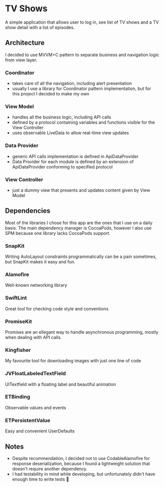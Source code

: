 # TV Shows

A simple application that allows user to log in, see list of TV shows and a TV show detail with a list of episodes. 

## Architecture

I decided to use MVVM+C pattern to separate business and navigation logic from view layer. 

### Coordinator 

 - takes care of all the navigation, including alert presentation
 - usually I use a library for Coordinator pattern implementation, but for this project I decided to make my own

### View Model 

 - handles all the business logic, including API calls 
 - defined by a protocol containing variables and functions visible for the View Controller
 - uses observable LiveData to allow real-time view updates

### Data Provider

- generic API calls implementation is defined in ApiDataProvider
- Data Provider for each module is defined by an extension of ApiDataProvider conforming to specified protocol

### View Controller

- just a dummy view that presents and updates content given by View Model 

## Dependencies 

Most of the libraries I chose for this app are the ones that I use on a daily basis. The main dependency manager is CocoaPods, however I also use SPM because one library lacks CocoaPods support. 

### SnapKit

Writing AutoLayout constraints programmatically can be a pain sometimes, but SnapKit makes it easy and fun. 

### Alamofire

Well-known networking library

### SwiftLint

Great tool for checking code style and conventions 

### PromiseKit

Promises are an ellegant way to handle asynchronous programming, mostly when dealing with API calls. 

### Kingfisher 

My favourite tool for downloading images with just one line of code 

### JVFloatLabeledTextField

UITextfield with a floating label and beautiful animation 

### ETBinding

Observable values and events

### ETPersistentValue

Easy and convenient UserDefaults 

## Notes

- Despite recommendation, I decided not to use CodableAlamofire for response deserialization, because I found a lightweight solution that doesn't require another dependency. 
- I had testability in mind while developing, but unfortunately didn't have enough time to write tests 🙁

